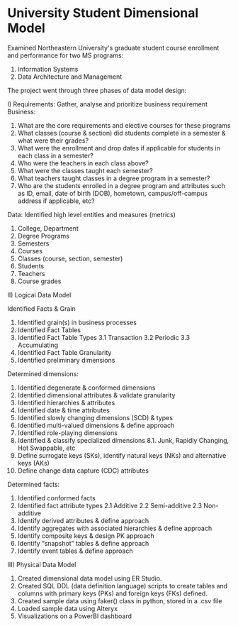 # University Student Dimensional Model
Examined Northeastern University's graduate student course enrollment and performance for two MS programs: 
1. Information Systems 
2. Data Architecture and Management

The project went through three phases of data model design:

I) Requirements: Gather, analyse and prioritize business requirement
Business:
1. What are the core requirements and elective courses for these programs
2. What classes (course & section) did students complete in a semester & what were their grades?
3. What were the enrollment and drop dates if applicable for students in each class in a semester?
4. Who were the teachers in each class above?
5. What were the classes taught each semester?
6. What teachers taught classes in a degree program in a semester?
7. Who are the students enrolled in a degree program and attributes such as ID, email, date of birth (DOB), hometown, campus/off-campus address if applicable, etc?

Data:
Identified high level entities and measures (metrics)
1. College, Department
2. Degree Programs
3. Semesters
4. Courses
5. Classes (course, section, semester)
6. Students
7. Teachers
8. Course grades

II) Logical Data Model

Identified Facts & Grain
1. Identified grain(s) in business processes 
2. Identified Fact Tables
3. Identified Fact Table Types
  3.1 Transaction
  3.2 Periodic
  3.3 Accumulating
4. Identified Fact Table Granularity
5. Identified preliminary dimensions

Determined dimensions:
1. Identified degenerate & conformed dimensions
2. Identified dimensional attributes & validate granularity
3. Identified hierarchies & attributes
4. Identified date & time attributes
5. Identified slowly changing dimensions (SCD) & types
6. Identified multi-valued dimensions & define approach
7. Identified role-playing dimensions
8. Identified & classify specialized dimensions
  8.1. Junk, Rapidly Changing, Hot Swappable, etc
9. Define surrogate keys (SKs), identify natural keys (NKs) and alternative keys (AKs)
10. Define change data capture (CDC) attributes

Determined facts:
1. Identified conformed facts
2. Identified fact attribute types
  2.1 Additive
  2.2 Semi-additive
  2.3 Non-additive
3. Identify derived attributes & define approach
4. Identify aggregates with associated hierarchies & define approach
5. Identify composite keys & design PK approach
6. Identify “snapshot” tables & define approach
7. Identify event tables & define approach


III) Physical Data Model
1. Created dimensional data model using ER Studio. 
2. Created SQL DDL (data definition language) scripts to create tables and columns with primary keys (PKs) and foreign keys (FKs) defined.
3. Created sample data using faker() class in python, stored in a .csv file
4. Loaded sample data using Alteryx
5. Visualizations on a PowerBI dashboard




